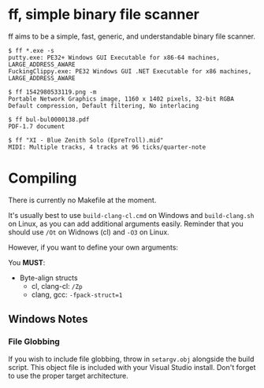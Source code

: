 # ff, simple binary file scanner

ff aims to be a simple, fast, generic, and understandable binary file scanner.

```
$ ff *.exe -s
putty.exe: PE32+ Windows GUI Executable for x86-64 machines, LARGE_ADDRESS_AWARE
FuckingClippy.exe: PE32 Windows GUI .NET Executable for x86 machines, LARGE_ADDRESS_AWARE

$ ff 1542980533119.png -m
Portable Network Graphics image, 1160 x 1402 pixels, 32-bit RGBA
Default compression, Default filtering, No interlacing

$ ff bul-bul0000138.pdf
PDF-1.7 document

$ ff "XI - Blue Zenith Solo (EpreTroll).mid"
MIDI: Multiple tracks, 4 tracks at 96 ticks/quarter-note
```

# Compiling

There is currently no Makefile at the moment.

It's usually best to use `build-clang-cl.cmd` on Windows and `build-clang.sh` on Linux, as you can add additional arguments easily. Reminder that you should use `/Ot` on Widnows (cl) and `-O3` on Linux.

However, if you want to define your own arguments:

You **MUST**:
- Byte-align structs
  - cl, clang-cl: `/Zp`
  - clang, gcc: `-fpack-struct=1`

## Windows Notes

### File Globbing

If you wish to include file globbing, throw in `setargv.obj` alongside the build script. This object file is included with your Visual Studio install. Don't forget to use the proper target architecture.